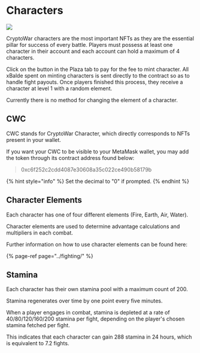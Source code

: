 # Characters

![](https://github.com/ElasticBTC-XBT/CryptoWar-Wiki/tree/3b019ad181617871935f37f99d835907c5a0307a/.gitbook/assets/characters.png)

CryptoWar characters are the most important NFTs as they are the essential pillar for success of every battle. Players must possess at least one character in their account and each account can hold a maximum of 4 characters.

Click on the button in the Plaza tab to pay for the fee to mint character. All xBalde spent on minting characters is sent directly to the contract so as to handle fight payouts. Once players finished this process, they receive a character at level 1 with a random element.  

Currently there is no method for changing the element of a character.


## CWC

CWC stands for CryptoWar Character, which directly corresponds to NFTs present in your wallet.

If you want your CWC to be visible to your MetaMask wallet, you may add the token through its contract address found below:

> 0xc6f252c2cdd4087e30608a35c022ce490b58179b

{% hint style="info" %}
Set the decimal to "0" if prompted.
{% endhint %}

## Character Elements

Each character has one of four different elements (Fire, Earth, Air, Water).

Character elements are used to determine advantage calculations and multipliers in each combat.

Further information on how to use character elements can be found here:


{% page-ref page="../fighting/" %}

## Stamina

Each character has their own stamina pool with a maximum count of 200.

Stamina regenerates over time by one point every five minutes.

When a player engages in combat, stamina is depleted at a rate of 40/80/120/160/200 stamina per fight, depending on the player's chosen stamina fetched per fight.

This indicates that each character can gain 288 stamina in 24 hours, which is equivalent to 7.2 fights.

